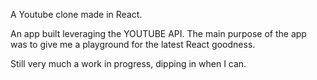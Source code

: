 A Youtube clone made in React.

An app built leveraging the YOUTUBE API. The main purpose of the app was to give me a playground for the latest React goodness.

Still very much a work in progress, dipping in when I can.
